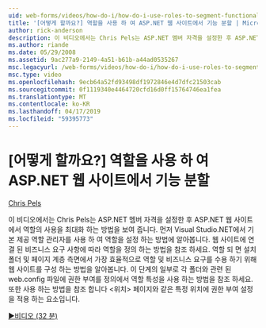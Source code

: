 ```yaml
---
uid: web-forms/videos/how-do-i/how-do-i-use-roles-to-segment-functionality-in-an-aspnet-web-site
title: '[어떻게 할까요?] 역할을 사용 하 여 ASP.NET 웹 사이트에서 기능 분할 | Microsoft Docs'
author: rick-anderson
description: 이 비디오에서는 Chris Pels는 ASP.NET 멤버 자격을 설정한 후 ASP.NET 웹 사이트에서 역할의 사용을 최대화 하는 방법을 보여 줍니다. 먼저 rol를 설정 하는 방법 알아보기...
ms.author: riande
ms.date: 05/29/2008
ms.assetid: 9ac277a9-2149-4a51-b61b-a44ad0535267
msc.legacyurl: /web-forms/videos/how-do-i/how-do-i-use-roles-to-segment-functionality-in-an-aspnet-web-site
msc.type: video
ms.openlocfilehash: 9ecb64a52fd93498df1972846e4d7dfc21503cab
ms.sourcegitcommit: 0f1119340e4464720cfd16d0ff15764746ea1fea
ms.translationtype: MT
ms.contentlocale: ko-KR
ms.lasthandoff: 04/17/2019
ms.locfileid: "59395773"
---
```

# <a name="how-do-i-use-roles-to-segment-functionality-in-an-aspnet-web-site"></a>[어떻게 할까요?] 역할을 사용 하 여 ASP.NET 웹 사이트에서 기능 분할

[Chris Pels](https://twitter.com/chrispels)

이 비디오에서는 Chris Pels는 ASP.NET 멤버 자격을 설정한 후 ASP.NET 웹 사이트에서 역할의 사용을 최대화 하는 방법을 보여 줍니다. 먼저 Visual Studio.NET에서 기본 제공 역할 관리자를 사용 하 여 역할을 설정 하는 방법에 알아봅니다. 웹 사이트에 연결 된 비즈니스 요구 사항에 따라 역할을 정의 하는 방법을 참조 하세요. 역할 되 면 설치 폴더 및 페이지 계층 측면에서 가장 효율적으로 역할 및 비즈니스 요구를 수용 하기 위해 웹 사이트를 구성 하는 방법을 알아봅니다. 이 단계의 일부로 각 폴더와 관련 된 web.config 파일에 권한 부여를 정의에서 역할 특성을 사용 하는 방법을 참조 하세요. 또한 사용 하는 방법을 참조 합니다 &lt;위치&gt; 페이지와 같은 특정 위치에 권한 부여 설정을 적용 하는 요소입니다.

[&#9654;비디오 (32 분)](https://channel9.msdn.com/Blogs/ASP-NET-Site-Videos/how-do-i-use-roles-to-segment-functionality-in-an-aspnet-web-site)
